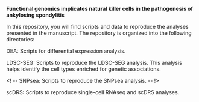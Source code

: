 **Functional genomics implicates natural killer cells in the pathogenesis of ankylosing spondylitis**

In this repository, you will find scripts and data to reproduce the analyses presented in the manuscript. The repository is organized into the following directories:

DEA: Scripts for differential expression analysis. 

LDSC-SEG: Scripts to reproduce the LDSC-SEG analysis. This analysis helps identify the cell types enriched for genetic associations.

<! -- SNPsea: Scripts to reproduce the SNPsea analysis.  -- !> 

scDRS: Scripts to reproduce single-cell RNAseq and scDRS analyses.
